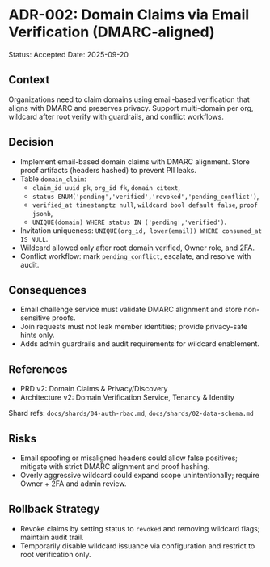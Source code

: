 # ADR-002: Domain Claims via Email Verification (DMARC-aligned)

Status: Accepted
Date: 2025-09-20

## Context
Organizations need to claim domains using email-based verification that aligns with DMARC and preserves privacy. Support multi-domain per org, wildcard after root verify with guardrails, and conflict workflows.

## Decision
- Implement email-based domain claims with DMARC alignment. Store proof artifacts (headers hashed) to prevent PII leaks.
- Table `domain_claim`:
  - `claim_id uuid pk`, `org_id fk`, `domain citext`,
  - `status ENUM('pending','verified','revoked','pending_conflict')`,
  - `verified_at timestamptz null`, `wildcard bool default false`, `proof jsonb`,
  - `UNIQUE(domain) WHERE status IN ('pending','verified')`.
- Invitation uniqueness: `UNIQUE(org_id, lower(email)) WHERE consumed_at IS NULL`.
- Wildcard allowed only after root domain verified, Owner role, and 2FA.
- Conflict workflow: mark `pending_conflict`, escalate, and resolve with audit.

## Consequences
- Email challenge service must validate DMARC alignment and store non-sensitive proofs.
- Join requests must not leak member identities; provide privacy-safe hints only.
- Adds admin guardrails and audit requirements for wildcard enablement.

## References
- PRD v2: Domain Claims & Privacy/Discovery
- Architecture v2: Domain Verification Service, Tenancy & Identity

Shard refs: `docs/shards/04-auth-rbac.md`, `docs/shards/02-data-schema.md`

## Risks
- Email spoofing or misaligned headers could allow false positives; mitigate with strict DMARC alignment and proof hashing.
- Overly aggressive wildcard could expand scope unintentionally; require Owner + 2FA and admin review.

## Rollback Strategy
- Revoke claims by setting status to `revoked` and removing wildcard flags; maintain audit trail.
- Temporarily disable wildcard issuance via configuration and restrict to root verification only.

